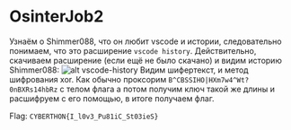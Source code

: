 # OsinterJob2

Узнаём о Shimmer088, что он любит vscode и истории, следовательно понимаем, что это расширение `vscode history`. Действительно, скачиваем расширение (если ещё не было скачано) и видим историю Shimmer088:
![alt vscode-history](https://i.ibb.co/QMr3CnH/W8ul-Fz10o4-U.jpg)
Видим шифертекст, и метод шифрования xor. Как обычно проксорим `B^CBSSIHO|HXm7w4^Wt?0nBXRs14hbRz` с телом флага а потом получим ключ такой же длины и расшифруем с его помощью, в итоге получаем флаг.

Flag: `CYBERTHON{I_l0v3_Pu81iC_St03ieS}`
